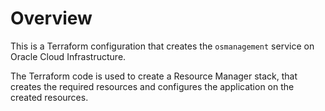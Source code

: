 # Overview 
This is a Terraform configuration that creates the `osmanagement` service on Oracle Cloud Infrastructure. 

The Terraform code is used to create a Resource Manager stack, that creates the required resources and configures the application on the created resources.